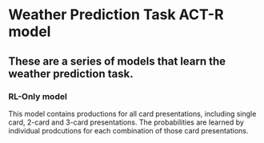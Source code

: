 # Weather Prediction Task ACT-R model
## These are a series of models that learn the weather prediction task. 

### RL-Only model
This model contains productions for all card presentations, including single card, 2-card and 3-card presentations. The probabilities are learned by individual prodcutions for each combination of those card presentations. 
